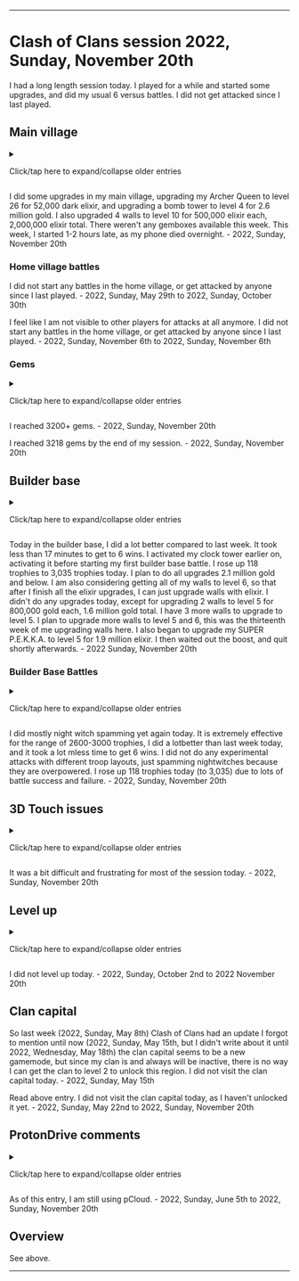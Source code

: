 
***

# Clash of Clans session 2022, Sunday, November 20th

I had a long length session today. I played for a while and started some upgrades, and did my usual 6 versus battles. <!-- Taken out on August 1st 2021, this is getting too old || I am still considering making this game a daily/bi-daily game (decision started 14 Sundays ago (Sunday, April 18th 2021) and it got stronger 13 Sundays ago (Sunday, April 25th 2021) and became very close to becoming official 10 Sundays (Sunday, May 16th 2021) I am now really considering it) !--> <!--I didn't get attacked since I last played.!--> I did not get attacked since I last played.

## Main village

<details><summary><p>Click/tap here to expand/collapse older entries</p></summary>

I did some upgrades in my main village, upgrading my 2nd bomb tower to level 3 for 2.5 million gold, and upgrading 4 walls to level 10 for 500,000 elixir each, 2,000,000 elixir total. I am surprised how I have managed to get almost half of my walls from level 9 to level 10 already. - 2021 Sunday October 24th

I did some upgrades in my main village, upgrading my hidden tesla to level 7 for 2 million gold, and upgrading 4 walls to level 10 for 500,000 elixir each, 2,000,000 elixir total. I am surprised how I have managed to get almost half of my walls from level 9 to level 10 already. There are less than 100 walls left to upgrade to level 10. - 2021 Sunday October 31st

I did some upgrades in my main village, upgrading a missed archer tower to level 12 for 2.5 million gold, and upgrading 4 walls to level 10 for 500,000 elixir each, 2,000,000 elixir total. I am surprised how I have managed to get almost half of my walls from level 9 to level 10 already. There are less than 100 walls left to upgrade to level 10. - 2021 Sunday November 7th

I did some upgrades in my main village, upgrading a hidden tesla to level 7 for 2 million gold, and upgrading 5 walls to level 10 for 500,000 elixir each, 2,000,000 elixir total, and 500,000 gold each, 500,000 gold total. I am surprised how I have managed to get almost half of my walls from level 9 to level 10 already. There are less than 89 walls left to upgrade to level 10. - 2021 Sunday November 14th

I did some upgrades in my main village, upgrading a hidden tesla to level 7 for 2 million gold, and upgrading 6 walls to level 10 for 500,000 elixir each, 3,000,000 elixir total. I am surprised how I have managed to get almost half of my walls from level 9 to level 10 already. There are less than 85 walls left to upgrade to level 10. - 2021 Sunday November 21st

I did some upgrades in my main village, upgrading a hidden tesla to level 7 for 2 million gold, and upgrading 7 walls to level 10 for 500,000 elixir and 500,000 gold each, 2,500,000 elixir and 1,000,000 gold total. I am surprised how I have managed to get almost half of my walls from level 9 to level 10 already. There are less than 77 walls left to upgrade to level 10. - 2021 Sunday November 28th

I did some upgrades in my main village, upgrading my second X-B7OW to level 2 for 2 million gold, and upgrading 4 walls to level 10 for 500,000 elixir, 2,000,000 elixir total. I am surprised how I have managed to get well over half of my walls from level 9 to level 10 already. There are less than 73 walls left to upgrade to level 10. - 2021, Sunday, December 5th

I did some upgrades in my main village, upgrading at least 7 walls to level 10, as there was a 60% off sale on walls (and a sale on other upgrades) wall upgrades from 9 to 10 cost 200,000 instead of 500,000. I began upgrading a spring trap to level 5 for 1.2 million gold. There are less than 62 walls left to upgrade to level 10. The game is now in Winter mode and has snow and other winter effects active. - 2021, Sunday, December 12th

I did some upgrades in my main village, upgrading at least 10 walls to level 10, as there was a 60% off sale on walls (and a sale on other upgrades) wall upgrades from 9 to 10 cost 200,000 instead of 500,000. I began upgrading an archer tower to level 13 for 2.5 million gold. This has been considered a pipe dream to me for a long time, I remember when level 13 archer towers were the max level. There are less than 52 walls left to upgrade to level 10. The game is now in Winter mode and has snow and other winter effects active. - 2021, Sunday, December 19th

I did some upgrades in my main village, upgrading at least 12 walls to level 10, as there was a 60% off sale on walls (and a sale on other upgrades) wall upgrades from 9 to 10 cost 200,000 instead of 500,000. I began upgrading my double cannon to level 13 for 2 million gold. There are less than 40 walls left to upgrade to level 10. - 2021, Sunday, December 26th

I did some upgrades in my main village, upgrading at least 12 walls to level 10, as there was a 60% off sale on walls (and a sale on other upgrades) wall upgrades from 9 to 10 cost 200,000 instead of 500,000. I began upgrading my geared up archer tower to level 13 for 2 .4million gold. There are less than 29 walls left to upgrade to level 10. - 2022, Sunday, January 2nd

I did some upgrades in my main village, upgrading at least 12 walls to level 10, as there was a 60% off sale on walls (and a sale on other upgrades) wall upgrades from 9 to 10 cost 200,000 instead of 500,000. I began upgrading a cannon to level 13 for 2 million gold. There are only 4 walls left to upgrade to level 10. - 2022, Sunday, January 9th

I did some upgrades in my main village, upgrading my last 4 walls to level 10, as there was a 60% off sale on walls (and a sale on other upgrades) wall upgrades from 9 to 10 cost 200,000 instead of 500,000. I began upgrading a cannon to level 13 for 2 million gold. I began upgrading walls to level 11, I plan to just upgrade the ones around the core of my base (center) I also found that I could have began construction on an inferno tower today. - 2022, Sunday, January 16th

I did some upgrades in my main village, upgrading some walls to level 11 for 500,000 gold and 500,000 elixir each, and starting construction on my first inferno tower. I also cleaned up a gem box, and that was about it. - 2022 Sunday January 23rd

I did some upgrades in my main village, upgrading some walls to level 11 for 500,000 gold and 500,000 elixir each, and starting to upgrade another archer tower to level 13, along with my archer queen to level 21. I couldn't afford a 2nd inferno tower today. There were no new gemboxes today. That was about it. - 2022 Sunday January 30th

I did some upgrades in my main village, upgrading some walls to level 11 for 500,000 elixir each, and began to build a second inferno tower. I am now capable of upgrading to town hall 11, but may possibly not do so, as I am already really low on space, and I also heard about a 100 building limit. There was 1 new gembox today. I got attacked twice since I last played, both attacks were unsuccessful. That was about it. - 2022 Sunday February 6th

I did some upgrades in my main village, upgrading some walls to level 11 for 500,000 elixir each, and began upgrading another archer tower to level 13. There was 1 new gembox today. I got attacked once since I last played, although the attack was unsuccessful (a single barbarian, obviously someone was trying to drop trophies). That was about it. - 2022 Sunday February 13th

I did some upgrades in my main village, upgrading some walls to level 11 for 500,000 elixir each, and began upgrading another archer tower to level 13. There were no new gemboxes today. The game finally forced an update, but the upgrade prices remained the same, so it appears that they are to stay that way. - 2022 Sunday February 20th

I did some upgrades in my main village, upgrading some more walls to level 11 for 500,000 elixir each, and began upgrading another archer tower to level 13. There was 1 new gembox today. There is only 1 more archer tower to get to level 13, I will be upgrading my cannons next. - 2022 Sunday February 27th

I did some upgrades in my main village, upgrading some more walls to level 11 for 500,000 elixir each, and began upgrading another cannon to level 13 for 2 million gold. I was going to upgrade the last level 12 archer tower to level 13, but I was about ~200,000 gold shy. There was 1 new gembox today. There is only 1 more archer tower to get to level 13, then I will continue on with cannon upgrades. - 2022 Sunday March 6th

I did some upgrades in my main village, upgrading some more walls to level 11 for 500,000 elixir each (also 1 wall to level 11 for 500,000 gold, as I earned it from challenges), and began upgrading my last level 12 archer tower to level 13 for 2.4 million gold. I also began upgrading my skeleton spell to level 3 for 40000 dark elixir, as it is the only dark elixir thing I could afford. There was a gembox today, but it took me a while to find it. - 2022 Sunday March 13th

I did some upgrades in my main village, upgrading some more walls to level 11 for 500,000 elixir each, and began upgrading an X-BOW to level 3 for 2.4 million gold. There weren't any gemboxes today. I did not get attacked since I last played. - 2022 Sunday March 20th

I did some upgrades in my main village, upgrading some more walls to level 11 for 500,000 elixir each, and began upgrading a cannon to level 13 for 2 million gold, along with a hidden bomb to level 7 for 1 million gold. I found out that there were still 3 level 9 walls in hidden places/corners that I originally didn't upgrade to level 10, the games `suggested upgrades` menu pointed this out. I now officially have all walls at level 10 or higher. There was 1 gembox today. I did not get attacked since I last played. - 2022 Sunday March 27th

I did some upgrades in my main village, upgrading some more walls to level 11 for 500,000 elixir each, and began upgrading an XBOW to level 3 for 2.4 million gold. There was 1 gembox today. I did not get attacked since I last played. - 2022 Sunday April 3rd

I did some upgrades in my main village, upgrading some more walls (2) to level 11 for 500,000 elixir/gold each, and began upgrading a cannon to level 13 for 2 million gold, a barracks to level 12 for 2.5 million elixir, and my barbarian king to level 27 for 46000 dark elixir. There weren't any gemboxes today. I did not get attacked since I last played. - 2022 Sunday April 10th

I did some upgrades in my main village, upgrading some more walls (4) to level 11 for 500,000 elixir each, and began upgrading an X-BOW to level 2 for 1.4 million gold, and a hidden bomb to level 7 for 1 million gold. There was 1 gem box today. I am starting to run low on town hall 10 building upgrades. I intend to upgrade my level 8 mortar to become a multi-mortar once all the 3 million gold and below upgrades (not including walls) run out. I did not get attacked since I last played. - 2022 Sunday April 17th

I did some upgrades in my main village, upgrading some more walls (4) to level 11 for 500,000 elixir each, and began upgrading an X-BOW to level 3 for 2.4 million gold, with some gems. There was 1 gem box today. I am starting to run low on town hall 10 building upgrades. I intend to upgrade my level 8 mortar to become a multi-mortar once all the 3 million gold and below upgrades (not including walls) run out. I did not get attacked since I last played.

I moved some walls around, and expanded by base. I feel attacks may become more common when I reach town hall 11. - 2022 Sunday April 24th

I did some upgrades in my main village, upgrading some more walls (4) to level 11 for 500,000 elixir each, and began upgrading my archer queen to level 22 for 44000 dark elixir. I did not do any other upgrades today, and there were no gem boxes. I am starting to run low on town hall 10 building upgrades. I intend to upgrade my level 8 mortar to become a multi-mortar next, and I began saving up for it today. I decided not to wait for all 3 million gold and below upgraded to go first. I got attacked once since I last played, but it was an unsuccessful attack (just a single archer being deployed) - 2022 May 1st

I did some upgrades in my main village, upgrading some more walls (4) to level 11 for 500,000 elixir each, and began upgrading my level 8 mortar to a multi-mortar for 8 million gold. I became really bummed out, as I spent 1246 gems to get the remaining gold for the upgrade. Despite the fact that the gems won't get spent on anything if this doesn't happen, it is still hard to lose 1000 gems, especially as a free to play. The upgrade will complete in 2 weeks. I spent nearly half an hour or longer collecting from gold mines and elixir collectors, so that I would have some resources stocked up further in the base. It was pretty pointless, but I used to enjoy doing this a long time ago from time to time. The game had to be updates today. Also, I accidentally deleted screenshots 51 to 100 before the transfer, they no longer exist, and I am very disappointed in myself. - 2022 May 8th

I did some upgrades in my main village, upgrading some more walls (5) to level 11 for 500,000 elixir each, and began upgrading a skeleton trap to max level 4 for 1.5 million gold. My mult-mortar still has over 168 hours left, so next Sunday (due to my recent schedule shift) I am going to have to remember to wait an extra hour before playing. The upgrade is about halfway done. - 2022 May 15th

I did some upgrades in my main village, upgrading some more walls (at least 7) to level 11 for 500,000 elixir each, and for 2 walls 500,000 gold each, and began upgrading a second mortar to level 8 for 3.0 million gold. My mult-mortar still had a little over half an hour left upon resuming, so I went and did things in the builder base, and waited for the countdown. After the upgrade finished, I was able to upgrade O.T.T.O to level 2, which I originally thought could only be done once all the objectives were reached. The upgrade did nothing.

I earned an achievement for gearing up 3 buildings, and was able to level up to level 126. There were no gemboxes today. - 2022 May 22nd

I did some upgrades in my main village, upgrading a single wall to level 11 for 500,000 gold, and began upgrading my barbarian king to level 28 for 51000 dark elixir, my last skeleton trap to max level 4 for 1.5 million gold, and a second barracks to level 12 for 2.5 million elixir. There was 1 gembox today, I discovered it much later on. - 2022 May 29th

I did some upgrades in my main village, upgrading a hidden tesla to level 8 for 2.5 million gold, and a third barracks to level 12 for 2.5 million elixir. There was 1 gembox today, I discovered it much earlier on. Today, I didn't do any wall upgrades, I should get back to these after I upgrade the 4th barracks to level 12. To afford the upgrade today, I had to take some troops out of my barracks queue. I did this after starting the upgrade as well, so I would have extra resources next week, in case I don't remember the barracks queue. I stayed around for a long time after doing my versus battles, collection is fun, and it was just relaxing leisure gameplay. - 2022, Sunday, June 5th

I did some upgrades in my main village, upgrading 2 spring traps to max level 4 for 1.2 million gold each, 2.4 million gold total, and a fourth and final barracks to level 12 for 2.5 million elixir. I should get back to wall upgrades next week. Today, I wanted to upgrade another hidden tesla to level 8, but I couldn't afford it, and I intend to not spend my gems. There weren't any gemboxes today. Today, I didn't do any wall upgrades. I also toured a max level base to see what things are like, I don't like the look of TH14 very much - 2022, Sunday, June 12th

I did some upgrades in my main village, upgrading 1 spring trap to max level 4 for 1.2 million gold, and 1 hidden bomb to level 7 for 1 million gold.  There was 1 gembox today. Today, I upgraded 4 walls to level 10 for 500,000 elixir each, 2,000,000 elixir total. - 2022, Sunday, June 19th

I did some upgrades in my main village, upgrading 2 hidden bombs to level 7 for 1 million gold each, 2 million gold total, and upgrading my Archer Queen to level 23 for 46000 dark elixir. There was 1 gembox today. Today, I upgraded 5 walls to level 10 for 500,000 elixir each, 2,500,000 elixir total. - 2022, Sunday, June 26th

I started off with over 2.9 million gold, and after collection, I nearly had enough to upgrade my town hall to level 11 (5.5 million gold) but decided to do other upgrades. The game forced me to update before I could play. Unfortunately, the update removed all flags from the game.

I did some upgrades in my main village, a wizard tower to level 8 for 3.2 million gold, something I have wanted to do for a long time (since my iOS era of Clash of Clans gameplay) along with a seeking air mine to level 2 for 1 million gold. I couldn't afford any more gold upgrades this week, the leftover 1m+ gold will be useful for upgrades next week. I also upgraded 5 walls to level 10 for 500,000 elixir each, 2,500,000 elixir total. There were no gemboxes today - 2022, Sunday, July 3rd

I did some upgrades in my main village, upgrading a second wizard tower to level 8 for 3.2 million gold. I couldn't afford any more gold upgrades this week. I also upgraded 5 walls to level 10 for 500,000 elixir each, 2,500,000 elixir total. There was 1 gembox today - 2022, Sunday, July 10th

I did some upgrades in my main village, upgrading a giant bomb to level 4 for 2.4 million gold. I couldn't afford any more gold upgrades this week. I also upgraded 6 walls to level 10 for 500,000 elixir each, 3,000,000 elixir total. I received 500,000 free elixir from a trader, allowing me to upgrade a 6th wall. There was no gembox available this week. - 2022, Sunday, July 17th

I did some upgrades in my main village, upgrading my archer queen to level 24 for 48,000 dark elixir, then I began upgrading a hidden tesla to level 8 for 2.5 million gold. I couldn't afford any more gold upgrades this week. I also upgraded 5 walls to level 10 for 500,000 elixir each, 2,500,000 elixir total. There was no gembox available this week. - 2022, Sunday, July 24th

I did some upgrades in my main village, upgrading an air defense to level 8 for 3.5 million gold. I couldn't afford any more gold upgrades this week. I also upgraded 5 walls to level 10 for 500,000 elixir each, 2,500,000 elixir total. There was 1 gembox available this week. - 2022, Sunday, July 31st

I did some upgrades in my main village, upgrading my last skeleton trap to max level 4 for 1.5 million gold. I couldn't afford any more gold upgrades this week. I also upgraded 4 walls to level 10 for 500,000 elixir each, 2,000,000 elixir total. There was 1 gembox available this week. I purposefully spent less this week, so that I would have more for upgrades next week, I could have upgraded a giant bomb for 2.4 million gold, but I needed the additional 0.9 million gold. - 2022, Sunday, August 7th

I did some upgrades in my main village, upgrading a wizard tower to level 8 for 3.2 million gold. I couldn't afford any more gold upgrades this week. I also upgraded 7 walls to level 10 for 500,000 elixir each, 3,500,000 elixir total. There was 1 gembox available this week. I purposefully spent a bit less this week, so that I would have more for upgrades next week. - 2022, Sunday, August 14th

I did some upgrades in my main village, upgrading my fourth wizard tower to level 8 for 3.2 million gold. I couldn't afford any more gold upgrades this week. I also upgraded 7 walls to level 10 for 500,000 elixir each, 3,500,000 elixir total. There wasn't any gemboxes available this week. I purposefully spent a bit less this week, so that I would have more for upgrades next week. I received a few 10 year anniversary obstacles, and also began upgrading my barbarian king to level 29. - 2022, Sunday, August 21st

I did some upgrades in my main village, upgrading a hidden tesla to level 7 for 2.5 million gold. I couldn't afford any more gold upgrades this week. I also upgraded 5 walls to level 10 for 500,000 elixir each, 2,500,000 elixir total. There was 1 gembox available this week. I purposefully spent a bit less this week, so that I would have more for upgrades next week. - 2022, Sunday, August 28th

I did some upgrades in my main village, upgrading a hidden tesla to level 7 for 2.5 million gold, making all of my hidden teslas level 7 or higher. I couldn't afford any more gold upgrades this week. I also upgraded 5 walls to level 10 for 500,000 elixir each, 2,500,000 elixir total. There was 1 gembox available this week. I spent some time browsing around, then quit. - 2022, Sunday, September 4th

I did some upgrades in my main village, upgrading a mortar to level 8 for 3 million gold. I couldn't afford any more gold upgrades this week. I also upgraded 5 walls to level 10 for 500,000 elixir each, 2,500,000 elixir total. There weren't any gemboxes available this week. I spent some time browsing around, then quit. - 2022, Sunday, September 11th

I did some upgrades in my main village, upgrading my 4th mortar to level 8 for 3 million gold. I couldn't afford any more gold upgrades this week. I also upgraded 5 walls to level 10 for 500,000 elixir each, 2,500,000 elixir total, and upgraded my barbarian king to level 30 for 56000 dark elixir. There was 1 gem box available this week. I spent some time browsing around, then quit. - 2022, Sunday, September 18th

I did some upgrades in my main village, upgrading an infern tower to level 2 for 3 million gold. I couldn't afford any more gold upgrades this week. I also upgraded 6 walls to level 10 for 500,000 elixir each, 3,000,000 elixir total. There was 1 gem box available this week. - 2022, Sunday, September 25th

I did some upgrades in my main village, upgrading an inferno tower to level 3 for 2.25 million gold. All upgrades were half price again this week. I couldn't afford any more gold upgrades this week. I also upgraded my barbarian king to level 31 for 28500 dark elixir, along with 9 walls to level 10 for 250,000 elixir each, 2,300,000 elixir total, and a tenth wall to level 10 for 250000 gold. There weren't any gemboxes available this week. - 2022, Sunday, October 2nd

I did some upgrades in my main village, upgrading a wizard tower to level 9 for 2.1 million gold. All upgrades were half price this week. It may not last longer than 1 week. I couldn't afford any more gold upgrades this week. I also upgraded my barbarian king to level 31 for 28500 dark elixir, along with 11 walls to level 10 for 250,000 elixir each, 2,750,000 elixir total. There was 1 gembox available this week. - 2022, Sunday, October 9th

I did some upgrades in my main village, upgrading an inferno tower to level 2 for 2.5 million gold. Upgrades were no longer half price this week, after the game updated I couldn't afford any more gold upgrades this week. I also upgraded 4 walls to level 10 for 500,000 elixir each, 2,000,000 elixir total. There was 1 gembox available this week. - 2022, Sunday, October 16th

I did some upgrades in my main village, upgrading an air sweeper to level 6 for 2.5 million gold. It appears that one of my buildings was deleted, but I can't figure out what it was. I also upgraded 5 walls to level 10 for 500,000 elixir each, 2,500,000 elixir total, and my archer queen to level 25 for 50,000 dark elixir. There weren't any gemboxes available this week. - 2022, Sunday, October 23rd

I did some upgrades in my main village, upgrading a seeking air mine to level 3 for 2.1 million gold. I also upgraded 5 walls to level 10 for 500,000 elixir each, 2,500,000 elixir total. There was 1 gembox available this week. - 2022, Sunday, October 30th

I did some upgrades in my main village, upgrading an air defense system to level 8 for 3.0 million gold. I also upgraded 5 walls to level 10 for 500,000 elixir each, 2,500,000 elixir total. There was 1 gembox available this week. - 2022, Sunday, November 6th

I did some upgrades in my main village, upgrading a seeking air mine to level 3 for 2.1 million gold. I also upgraded 6 walls to level 10 for 500,000 elixir each, 3,000,000 elixir total. There was 1 gembox available this week. I finally found out what went missing in my base: my 2nd dark barracks. Along with that, 3 of the normal barracks were removed, and my spell factory may have also been removed (but not my dark spell factory) this was a really stupid move for the game, I didn't even get refunded for it. - 2022, Sunday, November 13th

</details>

I did some upgrades in my main village, upgrading my Archer Queen to level 26 for 52,000 dark elixir, and upgrading a bomb tower to level 4 for 2.6 million gold. I also upgraded 4 walls to level 10 for 500,000 elixir each, 2,000,000 elixir total. There weren't any gemboxes available this week. This week, I started 1-2 hours late, as my phone died overnight. - 2022, Sunday, November 20th

### Home village battles

<!-- No data available for home village battles at the moment, new section. - 2022, Sunday, May 29th !-->

I did not start any battles in the home village, or get attacked by anyone since I last played. - 2022, Sunday, May 29th to 2022, Sunday, October 30th

I feel like I am not visible to other players for attacks at all anymore. I did not start any battles in the home village, or get attacked by anyone since I last played. - 2022, Sunday, November 6th to 2022, Sunday, November 6th

### Gems

<details><summary><p>Click/tap here to expand/collapse older entries</p></summary>

I reached 3000+ gems. - 2022, Sunday, October 30th

I reached 3100+ gems. - 2022, Sunday, November 6th

I reached 3168 gems by the end of my session. - 2022, Sunday, November 13th

</details>

I reached 3200+ gems. - 2022, Sunday, November 20th

I reached 3218 gems by the end of my session. - 2022, Sunday, November 20th

## Builder base

<details><summary><p>Click/tap here to expand/collapse older entries</p></summary>

Today in the builder base, I did a lot worse, and it took me a while to get 6 wins. After getting 6 wins, I upgraded my builder barracks to level 11 for 2,000,000 elixir. It will unlock the hog glider, which I may try out. I just wanted to do an upgrade today. Next week, I will be upgrading my multi-mortar to level 8 for 3.5 million gold. - 2021 Sunday October 24th

Today in the builder base, I did really well, getting 3 3 star attacks in a row, but after that, it took me a while to get 6 wins. After getting 6 wins, I upgraded my multi-mortar to level 8 for 3.5 million gold. - 2021 Sunday October 31st

Today in the builder base, I did well, taking me a while to get 6 wins. After getting 6 wins, I upgraded my elixir to level 9 for 2.5 million gold. - 2021 Sunday November 7th

Today in the builder base, I did a lot worse, and it took me a while to get 6 wins. After getting 6 wins, I upgraded my battle machine to level 22 for 3.2 million elixir. I am just upgrading it to see if it can get at all better, and so I can unlock O.T.T.O. I have come to the conclusion that the Battle Machine is the worst hero in the game, as it always goes out of its way to kill itself, either going directly to a crusher, or walking through 6 buildings and getting shot 200 times, then dying without hitting anything. It still is decent in some ways (it is better than nothing) but I still consider it the worst hero to have. - 2021 Sunday November 14th

Today in the builder base, I did well, and it didn't take very long to get 6 wins, as I had multiple trophy droppers go against me in a row. Whenever I see a completely maxed out base, I assume that it is someone dropping down. This hasn't failed me yet. Whenever I try it, it never works, but when others do, it does. Last tim I tried to just deploy the battle machine and surrender, it ended in a draw. I don't get it. Once I was done with battles, I upgraded a hidden mine to level 9 for 500,000 gold. - 2021 Sunday November 21st

Today in the builder base, I did well, and it took a little while to get to 6 wins. On one attack, I managed to destroy a nearly maxed out base. I upgraded a hidden mine to level 9 for 500,000 gold again before quitting, with 2 left after this one. - 2021 Sunday November 28th

Today in the builder base, I did well, and it took a little while to get to 6 wins. I upgraded my battle machine to level 23 for 3.3 million elixir before quitting - 2021, Sunday, December 5th

Today in the builder base, I did well, and it took a little while to get to 6 wins. I upgraded my mega tesla to level 8 for 4 million gold. - 2021 Sunday, December 12th

Today in the builder base, I did well, and it took less time to get to 6 wins. I upgraded my hidden bomb to level 9 for 0.5 million gold, as I was saving up for the max level Mega Tesla and the level 24 battle machine, but couldn't afford either, and had to upgrade something. - 2021 Sunday, December 19th

Today in the builder base, I did poorly, and it took over 30 minutes to get to 6 wins. I cleaned up some obstacles, then upgraded my battle machine to level 24 afterwards. - 2021 Sunday, December 26th

Today in the builder base, I did better, and it took less than 25 minutes to get to 6 wins. I cleaned up some obstacles, then upgraded a hidden bomb to level 9 for 500,000 coins afterwards, as I couldn't afford to upgrade anything else. - 2022 Sunday, January 2nd

Today in the builder base, I did better, and it took less than 15 minutes to get to 6 wins. I cleaned up some obstacles, then upgraded a hidden bomb to level 9 for 500,000 coins afterwards, as I couldn't afford to upgrade anything else. This was the last cheapest upgrade I could do. I almost have all hidden traps maxed out (excluding teslas) - 2022 Sunday, January 9th

Today in the builder base, I did better, and it took less than 15 minutes to get to 6 wins. I cleaned up some obstacles, then upgraded my battle machine to level 25 for 3.5 million elixir. I plan to upgrade my mega tesla to level 9 next week. - 2022 Sunday, January 16th

Today in the builder base, I did a lot worse, and it took over 32 minutes to get to 6 wins. I upgraded my mega tesla to level 9 before starting to battle. - 2022 Sunday, January 23rd

Today in the builder base, I did a bit better. It took over 23 minutes to get to 6 wins. I upgraded a giant bomb to level 7 for 600,000 gold before quitting, as I couldn't afford a preferred upgrade (lava launcher level 3) - 2022 Sunday, January 30th

Today in the builder base, I did a bit better. It took over 20 minutes to get to 6 wins. I began upgrading a lava launcher to level 3 before quitting. - 2022 Sunday, February 6th

Today in the builder base, I did a lot worse. It took over 30 minutes to get to 6 wins. I began upgrading my battle machine to level 26 before quitting. - 2022 Sunday, February 13th

Today in the builder base, I did a lot better. It took less than 25 minutes to get to 6 wins. I began upgrading a giant bomb to level 8 for 1 million gold before quitting. - 2022 Sunday, February 20th

Today in the builder base, I did a lot better. It took less than 25 minutes to get to 6 wins. I began upgrading a giant bomb to level 8 for 1 million gold before quitting. - 2022 Sunday, February 27th

Today in the builder base, I did a lot better. It took less than 25 minutes to get to 6 wins. I forgot to activate my clock tower early on however. I made it very close to 3000 trophies, then suffered a series of losses before I got the rest of my 6 wins for today. I also began upgrading my battle machine to level 27 for 3.7 million elixir. I have been planning on upgrading my night witch to level 17 after I max out my battle machine. - 2022 Sunday, March 6th

Today in the builder base, I did a lot better, but also really poorly. It took less than 25 minutes to get to 6 wins. I remembered to activate my clock tower early on. I received constant losses today, and somehow got exactly 50% on multiple battles in a row I also began upgrading a giant bomb to level 8 for 1 million gold, as I had to upgrade something, and I really didn't know what to upgrade. - 2022 Sunday, March 13th

Today in the builder base, I did decently, but also really poorly. It took 28 minutes to get to 6 wins. I remembered to activate my clock tower early on. I received constant losses today, I didn't make it back to the 2800 trophy range today. I began upgrading a firecracker launcher to level 6 for 1.2 million gold, it is an upgrade I have been putting off for a really long time. I plan on maxing out my battle machine and night witches next, and do normal/random gold upgrades in the meantime. - 2022 Sunday, March 20th

Today in the builder base, I did really well. It took less than 14 minutes to get to 6 wins. I remembered to activate my clock tower early on. I received a few losses, then received 5 wins in a row. I made it well back into the 2800 trophy range today. I began upgrading a hidden tesla to level 6 today. I plan on maxing out my battle machine and night witches next, and do normal/random gold upgrades in the meantime. - 2022 Sunday, March 27th

Today in the builder base, I did pretty well. It took less than 20 minutes to get to 6 wins. I remembered to activate my clock tower early on. I stayed in the 2800 trophy range today. I began upgrading my battle machine to level 28 for 3.8 million elixir. I plan to max the battle machine and night witches next, and do normal/random gold upgrades in the meantime. - 2022 Sunday, April 3rd

Today in the builder base, I did pretty well. It took more than 20 minutes to get to 6 wins. I remembered to activate my clock tower early on. I stayed in the 2900 trophy range today. I began upgrading my scorcher to level 4 for 3.4 million gold. I plan to max the battle machine and night witches next, and do normal/random gold upgrades in the meantime. I spent extra time waiting to stock up resources for the upgrade. - 2022 Sunday, April 10th

Today in the builder base, I did pretty well. It took less than 20 minutes to get to 6 wins. I remembered to activate my clock tower early on. I stayed in the 2900 trophy range today, but dropped below it for a while before getting back up. I began upgrading my mega mine to level 8 for 1 million gold. I plan to max the battle machine and night witches next, and do normal/random gold upgrades in the meantime. I also cleaned up some obstalces today. - 2022 Sunday, April 17th

Today in the builder base, I did pretty well. It took less than 20 minutes to get to 6 wins. I remembered to activate my clock tower early on. I stayed in the 2900 trophy range today, but dropped below it for a while before getting back up. I began upgrading my battle machine to level 29 for 3.9 million elixir. - 2022 Sunday, April 26th

Today in the builder base, I did very poorly. It took over than 33 minutes to get to 6 wins. I remembered to activate my clock tower early on. I dropped down to the 2700-2800 trophy range today. I began upgrading a double cannon to level 2 for 2.2 million gold. - 2022 Sunday, May 1st

Today in the builder base, I did very well. It took less than 28 minutes to get to 6 wins. I remembered to activate my clock tower early on. I rose up to 2840 trophies today. I did not do any upgrades in the builder base today, as I was using the master builder in the main village.  - 2022 Sunday, May 8th

Today in the builder base, I did very well. It took less than 28 minutes to get to 6 wins. I remembered to activate my clock tower early on. I dropped down to 2816 trophies today. I did not do any upgrades in the builder base today, as I was using the master builder in the main village. My next planned upgrade is to max out the battle machine for 4 million elixir (max level 30) then after that, I hope to upgrade my multi-mortar to max level 9, but I might do something else, notably the lava launcher to level 5. - 2022 Sunday, May 15th

Today in the builder base, I did very well. It took less than 28 minutes to get to 6 wins. I remembered to activate my clock tower early on. I rose up to 2874 trophies today. I later upgraded my battle machine to max level 30 for 4 million elixir, right after my mortar turned into a multi-mortar in the home village. After this I hope to upgrade my multi-mortar to max level 9, but I might do something else, notably the lava launcher to level 5. - 2022 Sunday, May 22nd

Today in the builder base, I did OK. It took less than 28 minutes to get to 6 wins. I remembered to activate my clock tower early on. I dropped down to 2845 trophies today. I got to attack with a max level battle machine today, it was pretty fun, but still, its crusher target is rather annoying. I hope to max out my nightwitches soon, so I can do max troop level attacks. I upgraded my multi-mortar to max level 9 for 4.5 million gold before starting the first battle. It may have affected my success, but I couldn't have 200k+ gold be wasted due to storage overflow. After this I hope to upgrade my lava launcher to level 5, but I might do something else first instead. - 2022 Sunday, May 29th

Today in the builder base, I did better than last. It took less than 28 minutes to get to 6 wins. I remembered to activate my clock tower early on. I rose up to 2877 trophies today. I hope to max out my nightwitches soon, so I can do max troop level attacks. I upgraded a mega mine to max level 9 for 1.4 million gold today, as I couldn't afford anything else. I might do the same next week, there are only 3 upgrades left (not including walls) that cost 2 million or less gold. After this I hope to upgrade my lava launcher to level 5, but I might do something else first instead. - 2022 Sunday, June 5th

Today in the builder base, I did better than last week. It took less than 28 minutes to get to 6 wins. I remembered to activate my clock tower early on. I dropped down to 2847 trophies today. I hope to max out my nightwitches soon, so I can do max troop level attacks. I upgraded a second mega mine to max level 9 for 1.4 million gold today, as I couldn't afford anything else. I might do the same next week, there are only 2 upgrades left (not including walls) that cost 2 million or less gold. After this I hope to upgrade my lava launcher to level 5, but I might do something else first instead. I also upgraded my cannon cart troop to level 15 for 3.4 million elixir. - 2022 Sunday, June 12th

Today in the builder base, I did worse than last week. It took over than 20 minutes to get to 6 wins. I remembered to activate my clock tower early on. I rose up to 2848 trophies today. I hope to max out my nightwitches soon, so I can do max troop level attacks. I was unable to afford any upgrades today. - 2022 Sunday, June 19th

Today in the builder base, I did much better than last week. It took less than 20 minutes to get to 6 wins. I remembered to activate my clock tower early on. I rose up to 2,905 trophies today. I hope to max out my nightwitches soon, so I can do max troop level attacks. I also began upgrading a double cannon to level 7 for 2.2 million gold - 2022 Sunday, June 26th

Today in the builder base, I did much worse than last week. It took over 20 minutes to get to 6 wins. I forgot to activate my clock tower early on, activating it after my second builder battle win. I dropped down up to 2,870 trophies today. I hope to max out my nightwitches soon, so I can do max troop level attacks. I was not able to afford any upgrades today (other than walls, which I don't want to upgrade yet, due to the cost) - 2022 Sunday, July 3rd

Today in the builder base, I did much worse than last week. It took over 25 minutes to get to 6 wins. I forgot to activate my clock tower early on, activating it after my first builder battle win. I rose up 1 trophy up to 2,871 trophies today. I hope to max out my nightwitches soon, so I can do max troop level attacks. I began to upgrade my night witches to level 17, along with my hidden tesla to level 7. - 2022 Sunday, July 10th

Today in the builder base, I did much better compared last week. It took less than 25 minutes to get to 6 wins. I forgot to activate my clock tower early on, activating it after my first builder battle win. I rose up 19 trophies to 2,890 trophies today. I hope to max out my nightwitches soon, so I can do max troop level attacks. I didn't do any upgrades this week. - 2022 Sunday, July 17th

Today in the builder base, I did much better compared last week. It took less than 25 minutes to get to 6 wins. I activated my clock tower early on, activating it before my first builder base win. I dropped down 1 trophy to 2,889 trophies today. I hope to max out my nightwitches soon, so I can do max troop level attacks. I began upgrading an archer tower to level 7 for 2 million gold. I plan to do all upgrades 2.1 million gold and below. I used a clock tower potion today to get an extra 30 minutes on the clock tower. I enjoyed exploring around during this time. - 2022 Sunday, July 24th

Today in the builder base, I did much better compared last week. It took less than 23 minutes to get to 6 wins. I activated my clock tower early on, activating it before my first builder base win. I rose up 60 trophies to 2,949 trophies today. I hope to max out my nightwitches soon, so I can do max troop level attacks. I began upgrading a mega mine to max level 9 for 1.4 million gold. After I upgrade the last mega mine to level 9 (there is one other than this one) all my hidden traps will be max level (excluding teslas) I plan to do all upgrades 2.1 million gold and below. - 2022 Sunday, July 31st

Today in the builder base, I did much worse compared to last week. It took over 25 minutes to get to 6 wins. I activated my clock tower early on, activating it before my first builder base win. I dropped down 25 trophies to 2,924 trophies today. I began to upgrade my night witches to max level 18 for 4.4 million elixir. I couldn't afford any non-wall gold upgrades this week. After I upgrade the last mega mine to level 9 (there is one other than this one) all my hidden traps will be max level (excluding teslas) I plan to do all upgrades 2.1 million gold and below. - 2022 Sunday, August 7th

Today in the builder base, I did much worse compared to last week. It took over 28 minutes to get to 6 wins. I activated my clock tower early on, activating it before my first builder base win. I dropped down 83 trophies to 2,841 trophies today. I began to upgrade last mega mine to level 9. All of my my hidden traps are now max level (excluding teslas) I plan to do all upgrades 2.1 million gold and below. - 2022 Sunday, August 14th

Today in the builder base, I did much better compared to last week. It took less than 22 minutes to get to 6 wins. I activated my clock tower early on, activating it before my first builder base win. I rose up 6 trophies to 2,847 trophies today. I spent an extra 30 minutes using the clock tower boost, and upgraded one of my 5 firecrackers to level 7 for 2.0 million gold. All of my my hidden traps are max level (excluding teslas) I plan to do all upgrades 2.1 million gold and below. I am also considering getting all of my walls to level 6, so that after I finish all the elixir upgrades, I can just upgrade walls with elixir. - 2022 Sunday, August 21st

Today in the builder base, I did much better compared to last week. It took less than 20 minutes to get to 6 wins. I activated my clock tower early on, activating it before my first builder base win. I rose up 87 trophies to 2,934 trophies today. I plan to do all upgrades 2.1 million gold and below. I am also considering getting all of my walls to level 6, so that after I finish all the elixir upgrades, I can just upgrade walls with elixir. I didn't do any upgrades today, except for upgrading 1 wall to level 5 for 800,000 gold. I plan to upgrade more walls to level 5 and 6. - 2022 Sunday, August 28th

Today in the builder base, I did much better compared to last week. It took less than 20 minutes to get to 6 wins. I activated my clock tower later on, activating it after 2 builder base wins. I rose up 88 trophies to 3,046 trophies today. I plan to do all upgrades 2.1 million gold and below. I am also considering getting all of my walls to level 6, so that after I finish all the elixir upgrades, I can just upgrade walls with elixir. I didn't do any upgrades today, except for upgrading 1 wall to level 5 for 800,000 gold. I plan to upgrade more walls to level 5 and 6, this was the second week of me upgrading walls here. - 2022 Sunday, September 4th

Today in the builder base, I did much worse compared to last week. It took less than 30 minutes to get to 6 wins. I activated my clock tower earlier on, activating it before starting my first builder base battle. I dropped down 97 trophies to 2,949 trophies today. I plan to do all upgrades 2.1 million gold and below. I am also considering getting all of my walls to level 6, so that after I finish all the elixir upgrades, I can just upgrade walls with elixir. I didn't do any upgrades today, except for upgrading 2 walls to level 5 for 800,000 gold each, 1.6 million gold total. I have 19 more walls to upgrade to level 5. I plan to upgrade more walls to level 5 and 6, this was the third week of me upgrading walls here. - 2022 Sunday, September 11th

Today in the builder base, I did much worse compared to last week. It took less than 30 minutes to get to 6 wins. I activated my clock tower earlier on, activating it before starting my first builder base battle. I dropped down 61 trophies to 2,888 trophies today. I plan to do all upgrades 2.1 million gold and below. I am also considering getting all of my walls to level 6, so that after I finish all the elixir upgrades, I can just upgrade walls with elixir. I didn't do any upgrades today, except for upgrading 2 walls to level 5 for 800,000 gold each, 1.6 million gold total. I have 17 more walls to upgrade to level 5. I plan to upgrade more walls to level 5 and 6, this was the fourth week of me upgrading walls here. - 2022 Sunday, September 18th

Today in the builder base, I did a bit better compared to last week. It took less than 30 minutes to get to 6 wins. I activated my clock tower earlier on, activating it before starting my first builder base battle. I rose up 24 trophies to 2,912 trophies today. I plan to do all upgrades 2.1 million gold and below. I am also considering getting all of my walls to level 6, so that after I finish all the elixir upgrades, I can just upgrade walls with elixir. I didn't do any upgrades today, except for upgrading 2 walls to level 5 for 800,000 gold each, 1.6 million gold total. I have 15 more walls to upgrade to level 5. I plan to upgrade more walls to level 5 and 6, this was the fifth week of me upgrading walls here. - 2022 Sunday, September 25th

Today in the builder base, I did a bit worse compared to last week. It took less than 30 minutes to get to 6 wins. I activated my clock tower earlier on, activating it before starting my first builder base battle. I dropped down 3 trophies to 2,909 trophies today. I plan to do all upgrades 2.1 million gold and below. I am also considering getting all of my walls to level 6, so that after I finish all the elixir upgrades, I can just upgrade walls with elixir. I didn't do any upgrades today, except for upgrading 1 wall to level 5 for 800,000 gold. I have 14 more walls to upgrade to level 5. I plan to upgrade more walls to level 5 and 6, this was the sixth week of me upgrading walls here. - 2022 Sunday, October 2nd

Today in the builder base, I did a bit better compared to last week. It took less than 20 minutes to get to 6 wins. I activated my clock tower earlier on, activating it before starting my first builder base battle. I rose up 26 trophies to 2,935 trophies today. I plan to do all upgrades 2.1 million gold and below. I am also considering getting all of my walls to level 6, so that after I finish all the elixir upgrades, I can just upgrade walls with elixir. I didn't do any upgrades today, except for upgrading 3 walls to level 5 for 800,000 gold each, 2.4 million gold total. I have 11 more walls to upgrade to level 5. I plan to upgrade more walls to level 5 and 6, this was the seventh week of me upgrading walls here. - 2022 Sunday, October 9th

Today in the builder base, I did a lot worse compared to last week. It took over 28 minutes to get to 6 wins. I activated my clock tower earlier on, activating it before starting my first builder base battle. I dropped down 144 trophies to 2,791 trophies today. I plan to do all upgrades 2.1 million gold and below. I am also considering getting all of my walls to level 6, so that after I finish all the elixir upgrades, I can just upgrade walls with elixir. I didn't do any upgrades today, except for upgrading 1 walls to level 5 for 800,000 gold. I have 10 more walls to upgrade to level 5. I plan to upgrade more walls to level 5 and 6, this was the eighth week of me upgrading walls here. - 2022 Sunday, October 16th

Today in the builder base, I did a lot BETTER compared to last week. It took less than 28 minutes to get to 6 wins. I activated my clock tower earlier on, activating it before starting my first builder base battle. I got 5 wins in a row, followed by several losses, and a final 6th win. I rose up 39 trophies to 2,820 trophies today. I plan to do all upgrades 2.1 million gold and below. I am also considering getting all of my walls to level 6, so that after I finish all the elixir upgrades, I can just upgrade walls with elixir. I didn't do any upgrades today, except for upgrading 1 wall to level 5 for 800,000 gold. I have 9 more walls to upgrade to level 5. I plan to upgrade more walls to level 5 and 6, this was the ninth week of me upgrading walls here. - 2022 Sunday, October 23rd

Today in the builder base, I did a bit worse compared to last week. It took less than 28 minutes to get to 6 wins. I activated my clock tower earlier on, activating it before starting my first builder base battle. I unlocked the 2nd master builder today. I rose up 84 trophies to 2,904 trophies today. I plan to do all upgrades 2.1 million gold and below. I am also considering getting all of my walls to level 6, so that after I finish all the elixir upgrades, I can just upgrade walls with elixir. I didn't do any upgrades today, except for upgrading 2 walls to level 5 for 800,000 gold. I have 7 more walls to upgrade to level 5. I plan to upgrade more walls to level 5 and 6, this was the tenth week of me upgrading walls here. - 2022 Sunday, October 30th

Today in the builder base, I did a bit better compared to last week. It took less than 23 minutes to get to 6 wins. I activated my clock tower earlier on, activating it before starting my first builder base battle. I rose up 65 trophies to 2,969 trophies today. I plan to do all upgrades 2.1 million gold and below. I am also considering getting all of my walls to level 6, so that after I finish all the elixir upgrades, I can just upgrade walls with elixir. I didn't do any upgrades today, except for upgrading 1 wall to level 5 for 800,000 gold. I have 6 more walls to upgrade to level 5. I plan to upgrade more walls to level 5 and 6, this was the eleventh week of me upgrading walls here. I also upgraded my Super P.E.K.K.A. to level 4. - 2022 Sunday, November 6th

Today in the builder base, I did a bit worse compared to last week. It took less than 27 minutes to get to 6 wins. I activated my clock tower earlier on, activating it before starting my first builder base battle. I dropped down 52 trophies to 2,917 trophies today. I plan to do all upgrades 2.1 million gold and below. I am also considering getting all of my walls to level 6, so that after I finish all the elixir upgrades, I can just upgrade walls with elixir. I didn't do any upgrades today, except for upgrading 1 wall to level 5 for 800,000 gold. I have 5 more walls to upgrade to level 5. I plan to upgrade more walls to level 5 and 6, this was the twelfth week of me upgrading walls here. I was unable to do any other upgrades this week. - 2022 Sunday, November 13th

</details>

Today in the builder base, I did a lot better compared to last week. It took less than 17 minutes to get to 6 wins. I activated my clock tower earlier on, activating it before starting my first builder base battle. I rose up 118 trophies to 3,035 trophies today. I plan to do all upgrades 2.1 million gold and below. I am also considering getting all of my walls to level 6, so that after I finish all the elixir upgrades, I can just upgrade walls with elixir. I didn't do any upgrades today, except for upgrading 2 walls to level 5 for 800,000 gold each, 1.6 million gold total. I have 3 more walls to upgrade to level 5. I plan to upgrade more walls to level 5 and 6, this was the thirteenth week of me upgrading walls here. I also began to upgrade my SUPER P.E.K.K.A. to level 5 for 1.9 million elixir. I then waited out the boost, and quit shortly afterwards. - 2022 Sunday, November 20th

### Builder Base Battles

<details><summary><p>Click/tap here to expand/collapse older entries</p></summary>

I did mostly night witch spamming today. It is extremely effective for the range of 2600-3000 trophies, I did a lot better today, and it took a lot less time to get 6 wins. I did not do any experimental attacks with different troop layouts. I dropped far below 2900 and 2800 trophies today due to these losses. - 2021 September 12th

I did mostly night witch spamming today. It is extremely effective for the range of 2600-3000 trophies, I did a lot better today, and it took a lot less time to get 6 wins. I did not do any experimental attacks with different troop layouts. I didn't drop below 2780 trophies today due to lots of battle success - 2021 September 19th

I did mostly night witch spamming today. It is extremely effective for the range of 2600-3000 trophies, I did a lot worse today, and it took a bit more time to get 6 wins. I did not do any experimental attacks with different troop layouts. I dropped to 2828 trophies today due to lots of battle success - 2021 September 26th

I did mostly night witch spamming today. It is extremely effective for the range of 2600-3000 trophies, I did about the same as last week today, and it took a bit more time to get 6 wins. I did not do any experimental attacks with different troop layouts. I dropped to 2833 trophies today due to lots of battle success - 2021 October 3rd

I did mostly night witch spamming today. It is extremely effective for the range of 2600-3000 trophies, I did about the same as last week today, and it took a bit more time to get 6 wins. I did not do any experimental attacks with different troop layouts. I dropped to 2853 trophies today due to lots of battle success - 2021 October 10th

I did mostly night witch spamming today. It is extremely effective for the range of 2600-3000 trophies, I did about the same as last week today, and it took a bit more time to get 6 wins. I did not do any experimental attacks with different troop layouts. I rose to 2881 trophies today due to lots of battle success - 2021 October 17th

I did mostly night witch spamming today. It is extremely effective for the range of 2600-3000 trophies, I did about the same as last week today, and it took a bit more time to get 6 wins. I did not do any experimental attacks with different troop layouts. I dropped to 2855 trophies today due to lots of battle success and failure - 2021 October 24th

For my first attack, I tried out hog gliders, they are essentially useless at level 1, so I didn't use them any further today. I did mostly night witch spamming today. It is extremely effective for the range of 2600-3000 trophies, I did about the same as last week today, and it took a bit more time to get 6 wins. I did not do any experimental attacks with different troop layouts. I dropped to 2855 trophies today due to lots of battle success and failure - 2021 Sunday October 31st

For my first attack. I did mostly night witch spamming today. It is extremely effective for the range of 2600-3000 trophies, I did about the same as last week today, and it took a bit more time to get 6 wins. I did not do any experimental attacks with different troop layouts. I dropped to 2855 trophies today due to lots of battle success and failure - 2021 Sunday November 7th

I did mostly night witch spamming yet again today. It is extremely effective for the range of 2600-3000 trophies, I did about the same as last week today, and it took a bit more time to get 6 wins. I did not do any experimental attacks with different troop layouts. I dropped to 2740 trophies today due to lots of battle success and failure - 2021 Sunday November 14th

I did mostly night witch spamming yet again today. It is extremely effective for the range of 2600-3000 trophies, I did about the same as last week today, and it took a bit more time to get 6 wins. I did not do any experimental attacks with different troop layouts. I dropped to 2740 trophies today due to lots of battle success and failure - 2021 Sunday November 14th

I did mostly night witch spamming yet again today. It is extremely effective for the range of 2600-3000 trophies, I did about the same as last week today, and it took a very little time to get 6 wins. I did not do any experimental attacks with different troop layouts. I rose up to 2863 trophies today due to lots of battle success and failure - 2021 Sunday November 21st

I did mostly night witch spamming yet again today. It is extremely effective for the range of 2600-3000 trophies, I did about the same as last week today, and it took a a little bit of time to get 6 wins. I did not do any experimental attacks with different troop layouts. I dropped down to 2844 trophies today due to lots of battle success and failure - 2021 Sunday November 28th

I did mostly night witch spamming yet again today. It is extremely effective for the range of 2600-3000 trophies, I did about the same as last week today, and it took a a lot more time to get 6 wins. I did not do any experimental attacks with different troop layouts. I dropped down to 2809 trophies today due to lots of battle success and failure - 2021, Sunday, December 5th

I did mostly night witch spamming yet again today. It is extremely effective for the range of 2600-3000 trophies, I did about the same as last week today, and it took a a lot more time to get 6 wins. I did not do any experimental attacks with different troop layouts. I dropped down to 2714 trophies today due to lots of battle success and failure - 2021, Sunday, December 12th

I did mostly night witch spamming yet again today. It is extremely effective for the range of 2600-3000 trophies, I did about the same as last week today, and it took a lot less time to get 6 wins. I did not do any experimental attacks with different troop layouts. I went up to 2801 trophies today due to lots of battle success and failure. I am starting to notice more and more people doing the all night witch attack method. It is surprising it has never been patched. - 2021, Sunday, December 19th

I did mostly night witch spamming yet again today. It is extremely effective for the range of 2600-3000 trophies, I did about the same as last week today, and it took a lot MORE time to get 6 wins. I did not do any experimental attacks with different troop layouts. I went down to 2749 trophies today due to lots of battle success and failure. I noticed a lot less people doing the all night witch attack method against me today. - 2021, Sunday, December 26th

I did mostly night witch spamming yet again today. It is extremely effective for the range of 2600-3000 trophies, I did about the same as last week today, and it took a lot less time to get 6 wins. I did not do any experimental attacks with different troop layouts. I went up to 2779 trophies today due to lots of battle success and failure. - 2022, Sunday, January 2nd

I did mostly night witch spamming yet again today. It is extremely effective for the range of 2600-3000 trophies, I did about the same as last week today, and it took a lot less time to get 6 wins. I did not do any experimental attacks with different troop layouts. I went up to 2928 trophies today due to lots of battle success and failure. - 2022, Sunday, January 9th

I did mostly night witch spamming yet again today. It is extremely effective for the range of 2600-3000 trophies, I did about the same as last week today, and it took a lot less time to get 6 wins. I did not do any experimental attacks with different troop layouts. I went up to 2984 trophies today due to lots of battle success and failure. - 2022, Sunday, January 16th

I did mostly night witch spamming yet again today. It is extremely effective for the range of 2600-3000 trophies, I did a lot worse than last week today, and it took a bit less time to get 6 wins. I got 4 wins in a row, followed by many losses, then 2 wins. I did not do any experimental attacks with different troop layouts. I went up to 2854 trophies today due to lots of battle success and failure. - 2022, Sunday, January 30th

I did mostly night witch spamming yet again today. It is extremely effective for the range of 2600-3000 trophies, I did a bit better than last week today, and it took a bit less time to get 6 wins. I did not do any experimental attacks with different troop layouts. I went up to 2884 trophies today due to lots of battle success and failure. - 2022, Sunday, February 6th

I did mostly night witch spamming yet again today. It is extremely effective for the range of 2600-3000 trophies, I did a bit better than last week today, and it took a lot more time to get 6 wins. I did not do any experimental attacks with different troop layouts. I went down to 2729 trophies today due to lots of battle success and failure. - 2022, Sunday, February 13th

I did mostly night witch spamming yet again today. It is extremely effective for the range of 2600-3000 trophies, I did a bit better than last week today, and it took a lot more time to get 6 wins. I did not do any experimental attacks with different troop layouts. I went up to 2818 trophies today due to lots of battle success and failure. - 2022, Sunday, February 20th

I did mostly night witch spamming yet again today. It is extremely effective for the range of 2600-3000 trophies, I did a bit better than last week today, and it took a lot more time to get 6 wins. I did not do any experimental attacks with different troop layouts. I went up to 2848 trophies today due to lots of battle success and failure. - 2022, Sunday, February 27th

I did mostly night witch spamming yet again today. It is extremely effective for the range of 2600-3000 trophies, I did a lot better than last week today, and it took a lot less time to get 6 wins. I did not do any experimental attacks with different troop layouts. I went up to 2857 trophies today due to lots of battle success and failure. I almost made it to 3000 trophies, but then suffered a series of losses. - 2022, Sunday, March 6th

I did mostly night witch spamming yet again today. It is extremely effective for the range of 2600-3000 trophies, I did a lot worse than last week today, and it took a lot more time to get 6 wins. I did not do any experimental attacks with different troop layouts. I went up to 2882 trophies today due to lots of battle success and failure. I repeatedly got exactly 50% on some attacks, which was odd. - 2022, Sunday, March 13th

I did mostly night witch spamming yet again today. It is extremely effective for the range of 2600-3000 trophies, I did a lot worse than last week today, and it took a lot more time to get 6 wins. I did not do any experimental attacks with different troop layouts. I went down to 2762 trophies today due to lots of battle success and failure - 2022, Sunday, March 20th

I did mostly night witch spamming yet again today. It is extremely effective for the range of 2600-3000 trophies, I did a lot worse than last week today, and it took a lot more time to get 6 wins. I did not do any experimental attacks with different troop layouts. I went down to 2762 trophies today due to lots of battle success and failure - 2022, Sunday, March 20th

I did mostly night witch spamming yet again today. It is extremely effective for the range of 2600-3000 trophies, I did a lot better than last week today, and it took a lot less time to get 6 wins. I even got 5 wins in a row. I did not do any experimental attacks with different troop layouts. I went up to 2881 trophies today due to lots of battle success and failure. There was 1 battle that I lost where I had a single bat left, untargeted by any defenses. I did the community a favor and didn't wait for the bat to get killed or run out of time, I just promptly ended the battle. I wouldn't have won anyways (as of ending the battle, we both had the same percentage, but my opponent had a second star). I suggest anyone who does strategies like "sneaky archers" or runs into a situation where it takes more than 10 seconds to destroy a single building to just end the battle. Don't waste peoples time. - 2022, Sunday, March 27th

I did mostly night witch spamming yet again today. It is extremely effective for the range of 2600-3000 trophies, I did a bit worse than last week today, and it took a bit more time to get 6 wins. I did not do any experimental attacks with different troop layouts. I went up to 2877 trophies today due to lots of battle success and failure - 2022, Sunday, April 3rd

I did mostly night witch spamming yet again today. It is extremely effective for the range of 2600-3000 trophies, I did a bit better than last week today, and it took a lot less time to get 6 wins. I did not do any experimental attacks with different troop layouts. I went up to 2913 trophies today due to lots of battle success and failure - 2022, Sunday, April 10th

I did mostly night witch spamming yet again today. It is extremely effective for the range of 2600-3000 trophies, I did a bit worse than last week today, and it took a bit more time to get 6 wins. I did not do any experimental attacks with different troop layouts. I went down to 2907 trophies today due to lots of battle success and failure - 2022, Sunday, April 17th

I did mostly night witch spamming yet again today. It is extremely effective for the range of 2600-3000 trophies, I did a bit worse than last week today, and it took a bit more time to get 6 wins. I did not do any experimental attacks with different troop layouts. I went up to 2988 trophies today due to lots of battle success and failure - 2022, Sunday, April 24th

I did mostly night witch spamming yet again today. It is extremely effective for the range of 2600-3000 trophies, I did a lot worse than last week today, and it took a lot more time to get 6 wins. I did not do any experimental attacks with different troop layouts. I dropped down to 2786 trophies today due to lots of battle success and failure - 2022, Sunday, May 1st

I did mostly night witch spamming yet again today. It is extremely effective for the range of 2600-3000 trophies, I did a lot better than last week today, and it took a lot less time to get 6 wins. I did not do any experimental attacks with different troop layouts. I rose up to 2840 trophies today due to lots of battle success and failure - 2022, Sunday, May 8th

I did mostly night witch spamming yet again today. It is extremely effective for the range of 2600-3000 trophies, I did a lot better than last week today, and it took a lot less time to get 6 wins. I did not do any experimental attacks with different troop layouts. I dropped down to 2816 trophies today due to lots of battle success and failure - 2022, Sunday, May 15th

I did mostly night witch spamming yet again today. It is extremely effective for the range of 2600-3000 trophies, I did a lot better than last week today, and it took a lot less time to get 6 wins. I did not do any experimental attacks with different troop layouts. I rose up to 2874 trophies today due to lots of battle success and failure - 2022, Sunday, May 22nd

I did mostly night witch spamming yet again today. It is extremely effective for the range of 2600-3000 trophies, I did a bit worse than last week today, and it took a lot more time to get 6 wins. I did not do any experimental attacks with different troop layouts. I dropped down to 2845 trophies today due to lots of battle success and failure - 2022, Sunday, May 29th

I did mostly night witch spamming yet again today. It is extremely effective for the range of 2600-3000 trophies, I did a lot better than last week today, and it took a lot less time to get 6 wins. I did not do any experimental attacks with different troop layouts. I rose up to 2877 trophies today due to lots of battle success and failure - 2022, Sunday, June 5th

I did mostly night witch spamming yet again today. It is extremely effective for the range of 2600-3000 trophies, I did a lot better than last week today, and it took a lot less time to get 6 wins. I did not do any experimental attacks with different troop layouts. I dropped down to 2847 trophies today due to lots of battle success and failure - 2022, Sunday, June 12th

I did mostly night witch spamming yet again today. It is extremely effective for the range of 2600-3000 trophies, I did a lot worse than last week today, and it took a lot more time to get 6 wins. I did not do any experimental attacks with different troop layouts. I rose up 1 trophy to 2848 trophies today due to lots of battle success and failure - 2022, Sunday, June 19th

I did mostly night witch spamming yet again today. It is extremely effective for the range of 2600-3000 trophies, I did a lot better than last week today, and it took a lot less time to get 6 wins. I did not do any experimental attacks with different troop layouts. I rose up 157 trophies today (to 2905) trophies today due to lots of battle success and failure - 2022, Sunday, June 26th

I did mostly night witch spamming yet again today. It is extremely effective for the range of 2600-3000 trophies, I did a lot worse than last week today, and it took a bit more time to get 6 wins. I did not do any experimental attacks with different troop layouts. I dropped down 35 trophies today (to 2,870) trophies today due to lots of battle success and failure - 2022, Sunday, July 3rd

I did mostly night witch spamming yet again today. It is extremely effective for the range of 2600-3000 trophies, I did a lot worse than last week today, and it took a bit more time to get 6 wins. I did not do any experimental attacks with different troop layouts. I rose up 1 trophy today (to 2,871) trophies today due to lots of battle success and failure - 2022, Sunday, July 10th

I did mostly night witch spamming yet again today. It is extremely effective for the range of 2600-3000 trophies, I did a lot worse than last week today, and it took a bit more time to get 6 wins. I did not do any experimental attacks with different troop layouts. I rose up 19 trophies today (to 2,890) trophies today due to lots of battle success and failure - 2022, Sunday, July 17th

I did mostly night witch spamming yet again today. It is extremely effective for the range of 2600-3000 trophies, I did slightly worse than last week today, and it took about the same amount of time to get 6 wins. I did not do any experimental attacks with different troop layouts. I dropped down 1 trophy today (to 2,889) trophies today due to lots of battle success and failure - 2022, Sunday, July 24th

I did mostly night witch spamming yet again today. It is extremely effective for the range of 2600-3000 trophies, I did much better than last week today, and it took about the same amount of time to get 6 wins. I did not do any experimental attacks with different troop layouts. I dropped rose up 60 trophies today (to 2,949) trophies today due to lots of battle success and failure - 2022, Sunday, July 31st

I did mostly night witch spamming yet again today. It is extremely effective for the range of 2600-3000 trophies, I did a bit worse than last week today, and it took a longer amount of time to get 6 wins. I did not do any experimental attacks with different troop layouts. I dropped down 25 trophies today (to 2,924) trophies today due to lots of battle success and failure - 2022, Sunday, August 7th

I did mostly night witch spamming yet again today. It is extremely effective for the range of 2600-3000 trophies, I did a lot worse than last week today, and it took a longer amount of time to get 6 wins. I did not do any experimental attacks with different troop layouts. I dropped down 83 trophies today (to 2,841) trophies today due to lots of battle success and failure - 2022, Sunday, August 14th

I did mostly night witch spamming yet again today. It is extremely effective for the range of 2600-3000 trophies, I did a bit better than last week today, and it took less time to get 6 wins. I did not do any experimental attacks with different troop layouts. I rose up 6 trophies today (to 2,847) trophies today due to lots of battle success and failure - 2022, Sunday, August 21st

I did mostly night witch spamming yet again today. It is extremely effective for the range of 2600-3000 trophies, I did a bit better than last week today, and it took less time to get 6 wins. I did not do any experimental attacks with different troop layouts. I rose up 87 trophies today (to 2,934) trophies today due to lots of battle success and failure - 2022, Sunday, August 28th

I did mostly night witch spamming yet again today. It is extremely effective for the range of 2600-3000 trophies, I did a bit better than last week today, and it took less time to get 6 wins. I did not do any experimental attacks with different troop layouts. I rose up 88 trophies today (to 3,046) trophies today due to lots of battle success and failure - 2022, Sunday, September 4th

I did mostly night witch spamming yet again today. It is extremely effective for the range of 2600-3000 trophies, I did a lot worse than last week today, and it took more time to get 6 wins. I did not do any experimental attacks with different troop layouts. I dropped down 97 trophies today (to 2,949) trophies today due to lots of battle success and failure. My luck in the 3000+ trophy range peaked today, then ran out. - 2022, Sunday, September 11th

I did mostly night witch spamming yet again today. It is extremely effective for the range of 2600-3000 trophies, I did a lot worse than last week today, and it took more time to get 6 wins. I did really well at first, but then got loss after loss. I did not do any experimental attacks with different troop layouts. I dropped down 61 trophies today (to 2,888) trophies today due to lots of battle success and failure. My luck in the 3000+ trophy range came back today, then ran out. - 2022, Sunday, September 18th

I did mostly night witch spamming yet again today. It is extremely effective for the range of 2600-3000 trophies, I did a bit better than last week today, and it took more time to get 6 wins. I did not do any experimental attacks with different troop layouts. I rose up 24 trophies today (to 2,912) trophies today due to lots of battle success and failure. - 2022, Sunday, September 25th

I did mostly night witch spamming yet again today. It is extremely effective for the range of 2600-3000 trophies, I did a lot worse than last week today, and it took more time to get 6 wins. I did not do any experimental attacks with different troop layouts. I dropped down 3 trophies today (to 2,909) trophies today due to lots of battle success and failure. - 2022, Sunday, October 2nd

I did mostly night witch spamming yet again today. It is extremely effective for the range of 2600-3000 trophies, I did a bit better than last week today, and it took slightly less time to get 6 wins. I did not do any experimental attacks with different troop layouts. I rose up 26 trophies today (to 2,935) trophies today due to lots of battle success and failure. - 2022, Sunday, October 9th

I did mostly night witch spamming yet again today. It is extremely effective for the range of 2600-3000 trophies, I did a lot worse than last week today, and it took much more time to get 6 wins. I did not do any experimental attacks with different troop layouts. I began a new strategy where I don't place the battle machine first. I dropped down 144 trophies today (to 2,791) trophies today due to lots of battle success and failure. - 2022, Sunday, October 16th

I did mostly night witch spamming yet again today. It is extremely effective for the range of 2600-3000 trophies, I did a lot better than last week today, and it took much eless time to get 6 wins. I did not do any experimental attacks with different troop layouts. I rose up 39 trophies today (to 2,820) due to lots of battle success and failure. I got 5 wins in a row, followed by several losses, and a final 6th win. - 2022, Sunday, October 23rd

I did mostly night witch spamming yet again today. It is extremely effective for the range of 2600-3000 trophies, I did a lot better than last week today, and it took much eless time to get 6 wins. I did not do any experimental attacks with different troop layouts. I rose up 84 trophies today (to 2,904) due to lots of battle success and failure. - 2022, Sunday, October 30th

I did mostly night witch spamming yet again today. It is extremely effective for the range of 2600-3000 trophies, I did a lot better than last week today, and it took much less time to get 6 wins. I did not do any experimental attacks with different troop layouts, although I repetitively did a risky, skill-free strategy of placing all night witches behind the battle machine, instead of encircling the base with them. It proved effective several times, gaining a few 3 star victories. I rose up 65 trophies today (to 2,969) due to lots of battle success and failure. - 2022, Sunday, November 6th

I did mostly night witch spamming yet again today. It is extremely effective for the range of 2600-3000 trophies, I did a bit worse than last week today, and it took a bit more time to get 6 wins. I did not do any experimental attacks with different troop layouts, although I repetitively did a risky, skill-free strategy of placing all night witches behind the battle machine, instead of encircling the base with them. It wasn't as effective as last week, but it still worked. I dropped down 52 trophies today (to 2,917) due to lots of battle success and failure. - 2022, Sunday, November 13th

</details>


I did mostly night witch spamming yet again today. It is extremely effective for the range of 2600-3000 trophies, I did a lotbetter than last week today, and it took a lot mless time to get 6 wins. I did not do any experimental attacks with different troop layouts, just spamming nightwitches because they are overpowered. I rose up 118 trophies today (to 3,035) due to lots of battle success and failure. - 2022, Sunday, November 20th

## 3D Touch issues

<details><summary><p>Click/tap here to expand/collapse older entries</p></summary>

While playing today, I constantly dealt with issues related to my posture of holding the device (which caused constant errors, and sporadic screengrabs) and the return of an annoying bug that made the game do nothing but zoom in and out with little control. The only fix is to turn the screen off, back on, quickly minimize the game, maximimize it, then quickly turn the screen off again, back on, quickly minimize the game again, and maximize it. It was so annoying. Sometimes it would start doing it again after the next screengrab. - 2021, Sunday, November 28th

There were no touchscreen control issues today, and I was a lot better about my posture. - 2021, Sunday, December 5th

I had increased difficulty with the screen today compared to last week, but it still wasn't as bad as 2 weeks ago. - 2021, Sunday, December 12th

It was a bit difficult again today, but it got better over time. - 2021, Sunday, December 19th

It was very difficult at times today. - 2021 Sunday December 26th

It was extremely difficult and frustrating today. - 2022 Sunday January 2nd

It was extremely difficult and frustrating again today, the screenshot functionality was also having issues. - 2022 Sunday January 9th

It was a lot less difficult today, but there were still some issues. - 2022 Sunday January 16th

It was very very difficult and frustrating today, although it was mostly screenshot functionality that was at issue. - 2022 Sunday January 23rd

It was a lot less difficult today, but there were still some issues. - 2022 Sunday January 30th

It was much less difficult today, but there were still some minor issues. - 2022 Sunday February 6th

It was a lot MORE difficult today. - 2022 Sunday February 13th

It was a lot less difficult today, but there were still some issues. - 2022 Sunday February 20th

It was about the same as last week. - 2022 Sunday February 27th

It was much less difficult today, but there were still some very minor issues. - 2022 Sunday March 6th

It was much less difficult today in the normal way, but there were still some very minor issues. It was a much bigger issue today where a screenshot would get stuck, and force me to minimize and maximize, which was very slow. - 2022 Sunday March 13th

It was a bit more difficult today, with minor issues, but it was tolerable. - 2022 Sunday March 20th.

There were no 3D touch issues today. - 2022, Sunday, March 27th

It was a bit more difficult today, with minor issues, but it was tolerable. - 2022 Sunday April 3rd

It was a lot less difficult today, with minor issues, but it was tolerable. - 2022 Sunday April 10th

It was a bit difficult today, but it was tolerable. - 2022, Sunday, April 17th

It was slightly difficult today, mostly tolerable. - 2022, Sunday, April 24th to 2022, Sunday, May 8th

There were no 3D touch issues today. - 2022, Sunday, May 15th

It was pretty difficult and frustrating today, although it was went away early on. - 2022, Sunday, May 22nd

It was pretty difficult and frustrating today, although it was went away a bit later on. - 2022, Sunday, May 29th

There were no 3D touch issues today. - 2022, Sunday, June 5th

It was slightly difficult today, mostly tolerable later on. - 2022, Sunday, June 12th

It was extremely difficult and frustrating for most of the session today. - 2022, Sunday, June 19th

3D touch issues weren't an issue today, however, my posture was. I constantly closed menus with the back button by accident. I can classify the last 10+ entries as this, and not 3D touch. - 2022, Sunday, June 26th

There were no significant issues with 3D touch or posture today. - 2022, Sunday, July 3rd to 2022, Sunday, July 10th

It was extremely difficult and frustrating for most of the session today. - 2022, Sunday, July 17th

3D touch issues weren't an issue today, however, my posture was. I constantly closed menus with the back button by accident. I can classify the last 10+ entries as this, and not 3D touch. This only applied to the beginning of the session. - 2022, Sunday, July 24th

It was a bit difficult and frustrating for most of the session today. - 2022, Sunday, July 31st to 2022, Sunday, August 21st

There were no significant issues with 3D touch or posture today. - 2022, Sunday, August 28th

It was a bit difficult and frustrating for most of the session today. - 2022, Sunday, September 4th

There were no significant issues with 3D touch or posture today. - 2022, Sunday, September 11th

3D touch issues were minimal this week. - 2022, Sunday, September 18th to 2022, September 25th

There were no 3D touch or posture issues today. - 2022, October 2nd to 2022, October 16th

3D touch issues were minimal this week. - 2022, Sunday, October 23rd to 2022, Sunday, October 30th

There were no 3D touch or posture issues today. - 2022, Sunday, November 6th to 2022, Sunday, November 13th

</details>

It was a bit difficult and frustrating for most of the session today. - 2022, Sunday, November 20th

## Level up

<details><summary><p>Click/tap here to expand/collapse older entries</p></summary>

On 2022, Sunday, July 31st, I leveled up to level 128. - 2022, Sunday, July 31st

I did not level up today. - 2022, Sunday, August 7th to 2022, Sunday, September 18th

Since my last sesson, I leveled up to level 129. - 2022, Sunday, September 25th

</details>

I did not level up today. - 2022, Sunday, October 2nd to 2022 November 20th

## Clan capital

So last week (2022, Sunday, May 8th) Clash of Clans had an update I forgot to mention until now (2022, Sunday, May 15th, but I didn't write about it until 2022, Wednesday, May 18th) the clan capital seems to be a new gamemode, but since my clan is and always will be inactive, there is no way I can get the clan to level 2 to unlock this region. I did not visit the clan capital today. - 2022, Sunday, May 15th

Read above entry. I did not visit the clan capital today, as I haven't unlocked it yet. - 2022, Sunday, May 22nd to 2022, Sunday, November 20th

## ProtonDrive comments

<details><summary><p>Click/tap here to expand/collapse older entries</p></summary>

ProtonDrive recently began acting up, and is stalling on large uploads 100 megabytes or larger. I had to split the image inodes into groups of 50 compared to the normal groups of 100, and didn't correct this, as I felt like changing it up. - 2022 Sunday, May 8th

I am still using this system. - 2022, Sunday, May 15th to 2022, Sunday, May 22nd

I stopped using this system due to ProtonDrive having a bad day, which caused me to go back to pCloud temporarily. I might stay with pCloud now. - 2022, Sunday, May 29th

</details>

As of this entry, I am still using pCloud. - 2022, Sunday, June 5th to 2022, Sunday, November 20th

## Overview

See above.

***
